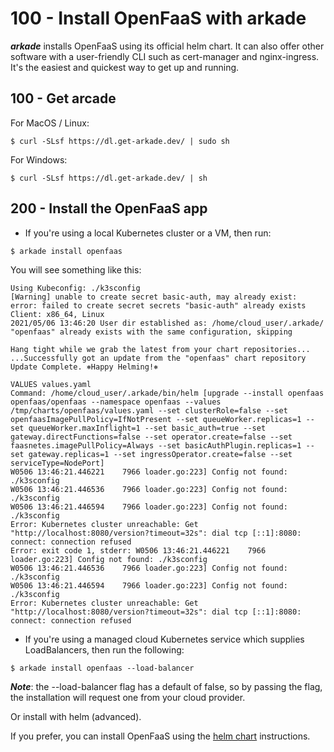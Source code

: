 # 100 - Install OpenFaaS with arkade

***arkade*** installs OpenFaaS using its official helm chart. It can also offer other software with a user-friendly CLI such as cert-manager and nginx-ingress. It's the easiest and quickest way to get up and running.

## 100 - Get arcade

For MacOS / Linux:

```$ curl -SLsf https://dl.get-arkade.dev/ | sudo sh```

For Windows:

```$ curl -SLsf https://dl.get-arkade.dev/ | sh```

## 200 - Install the OpenFaaS app

- If you're using a local Kubernetes cluster or a VM, then run:

```$ arkade install openfaas```

You will see something like this:

```
Using Kubeconfig: ./k3sconfig
[Warning] unable to create secret basic-auth, may already exist: error: failed to create secret secrets "basic-auth" already exists
Client: x86_64, Linux
2021/05/06 13:46:20 User dir established as: /home/cloud_user/.arkade/
"openfaas" already exists with the same configuration, skipping

Hang tight while we grab the latest from your chart repositories...
...Successfully got an update from the "openfaas" chart repository
Update Complete. ⎈Happy Helming!⎈

VALUES values.yaml
Command: /home/cloud_user/.arkade/bin/helm [upgrade --install openfaas openfaas/openfaas --namespace openfaas --values /tmp/charts/openfaas/values.yaml --set clusterRole=false --set openfaasImagePullPolicy=IfNotPresent --set queueWorker.replicas=1 --set queueWorker.maxInflight=1 --set basic_auth=true --set gateway.directFunctions=false --set operator.create=false --set faasnetes.imagePullPolicy=Always --set basicAuthPlugin.replicas=1 --set gateway.replicas=1 --set ingressOperator.create=false --set serviceType=NodePort]
W0506 13:46:21.446221    7966 loader.go:223] Config not found: ./k3sconfig
W0506 13:46:21.446536    7966 loader.go:223] Config not found: ./k3sconfig
W0506 13:46:21.446594    7966 loader.go:223] Config not found: ./k3sconfig
Error: Kubernetes cluster unreachable: Get "http://localhost:8080/version?timeout=32s": dial tcp [::1]:8080: connect: connection refused
Error: exit code 1, stderr: W0506 13:46:21.446221    7966 loader.go:223] Config not found: ./k3sconfig
W0506 13:46:21.446536    7966 loader.go:223] Config not found: ./k3sconfig
W0506 13:46:21.446594    7966 loader.go:223] Config not found: ./k3sconfig
Error: Kubernetes cluster unreachable: Get "http://localhost:8080/version?timeout=32s": dial tcp [::1]:8080: connect: connection refused
```

- If you're using a managed cloud Kubernetes service which supplies LoadBalancers, then run the following:

```$ arkade install openfaas --load-balancer```

***Note***: the --load-balancer flag has a default of false, so by passing the flag, the installation will request one from your cloud provider.

Or install with helm (advanced).

If you prefer, you can install OpenFaaS using the [helm chart](https://github.com/openfaas/faas-netes/blob/master/chart/openfaas/README.md) instructions.

